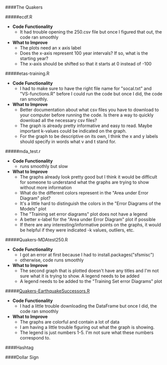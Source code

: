 ####The Quakers

#####ecdf.R
  - **Code Functionality**
    - It had trouble opening the 250.csv file but once I figured that out, the code ran smoothly
  - **What to Improve**
    - The plots need an x axis label
    - Does the x-axis represent 100 year intervals? If so, what is the starting year?
    - The x-axis should be shifted so that it starts at 0 instead of -100

#####etas-training.R
  - **Code Functionality**
    - I had to make sure to have the right file name for "socal.txt" and "VS-functions.R" before I could run the code but once I did, the code ran smoothly. 
  - **What to Improve**
      - Better documentation about what csv files you have to download to your computer before running the code. Is there a way to quickly download all the necessary csv files?
      - The graph is already pretty informative and easy to read. Maybe important k-values could be indicated on the graph.
      - For the graph to be descriptive on its own, I think the x and y labels should specify in words what v and t stand for. 

#####mda_test.r
  - **Code Functionality**
    - runs smoothly but slow
  - **What to Improve**
    - The graphs already look pretty good but I think it would be difficult for someone to understand what the graphs are trying to show without more information
    - What do the different colors represent in the "Area under Error Diagram" plot?
    - It's a little hard to distinguish the colors in the "Error Diagrams of the Models" plot
    - The "Training set error diagrams" plot does not have a legend
    - A better x-label for the "Area under Error Diagram" plot if possible
    - If there are any interesting/informative points on the graphs, it would be helpful if they were indicated
      -k values, outliers, etc. 

#####Quakers-MDAtest250.R
  - **Code Functionality**
    - I got an error at first because I had to install.packages("sfsmisc")
    - otherwise, code runs smoothly
  - **What to Improve**
    - The second graph that is plotted doesn't have any titles and I'm not sure what it is trying to show. A legend needs to be added
    - A legend needs to be added to the "Training Set error Diagrams" plot

#####[Quakers-EarthquakeSuccessors.R](https://github.com/SunnySunnia/TheQuakers/blob/master/Successors/Quakers-EarthquakeSuccessors.R)
  - **Code Functionality**
    - I had a little trouble downloading the DataFrame but once I did, the code ran smoothly  
  - **What to Improve**
    - The graphs are colorful and contain a lot of data
    - I am having a little trouble figuring out what the graph is showing. 
    - The legend is just numbers 1-5. I'm not sure what these numbers correspond to.
  

####Hashtag

####Dollar Sign
